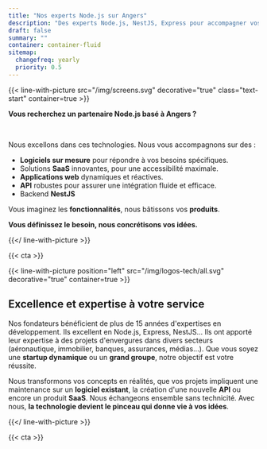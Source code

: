 ```yaml
---
title: "Nos experts Node.js sur Angers"
description: "Des experts Node.js, NestJS, Express pour accompagner vos développements"
draft: false
summary: ""
container: container-fluid
sitemap:
  changefreq: yearly
  priority: 0.5
---
```



{{< line-with-picture src="/img/screens.svg" decorative="true" class="text-start" container=true >}}

**Vous recherchez un partenaire Node.js basé à Angers ?**

<br>

Nous excellons dans ces technologies. Nous vous accompagnons sur des :

- **Logiciels sur mesure** pour répondre à vos besoins spécifiques.
- Solutions **SaaS** innovantes, pour une accessibilité maximale.
- **Applications web** dynamiques et réactives.
- **API** robustes pour assurer une intégration fluide et efficace.
- Backend **NestJS**


Vous imaginez les **fonctionnalités**, nous bâtissons vos **produits**.

**Vous définissez le besoin, nous concrétisons vos idées.**

{{</ line-with-picture >}}


{{< cta >}}

{{< line-with-picture position="left" src="/img/logos-tech/all.svg" decorative="true" container=true >}}

## Excellence et expertise à votre service

Nos fondateurs bénéficient de plus de 15 années d'expertises en développement. Ils excellent en Node.js, Express, NestJS... Ils ont apporté leur expertise à des projets d'envergures dans divers secteurs (aéronautique, immobilier, banques, assurances, médias...). Que vous soyez une **startup dynamique** ou un **grand groupe**, notre objectif est votre réussite.

Nous transformons vos concepts en réalités, que vos projets impliquent une maintenance sur un **logiciel existant**, la création d'une nouvelle **API** ou encore un produit **SaaS**. Nous échangeons ensemble sans technicité. Avec nous, **la technologie devient le pinceau qui donne vie à vos idées**.

{{</ line-with-picture >}}

{{< cta >}}